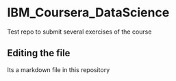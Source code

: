 # IBM_Coursera_DataScience
Test repo to submit several exercises of the course

## Editing the file

Its a markdown file in this repository
